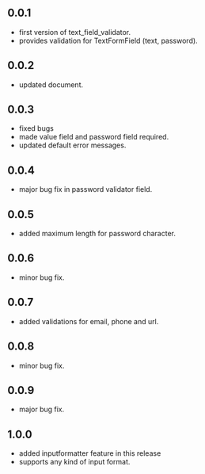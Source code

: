 ## 0.0.1

* first version of text_field_validator.
* provides validation for TextFormField (text, password).

## 0.0.2

* updated document.

## 0.0.3

* fixed bugs
* made value field and password field required.
* updated default error messages.

## 0.0.4
* major bug fix in password validator field.

## 0.0.5
* added maximum length for password character.

## 0.0.6
* minor bug fix.

## 0.0.7
* added validations for email, phone and url.

## 0.0.8
* minor bug fix.

## 0.0.9
* major bug fix.

## 1.0.0
* added inputformatter feature in this release
* supports any kind of input format.
